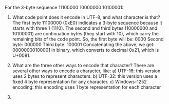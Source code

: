 For the 3-byte sequence 11100000 10000000 10100001:

1. What code point does it encode in UTF-8, and what character is that?
The first byte 11100000 (0xE0) indicates a 3-byte sequence because it starts with three 1 (1110). The second and third bytes (10000000 and 10100001) are continuation bytes (they start with 10), which carry the remaining bits of the code point.
So, the first byte will be: 0000
Second byte: 000000
Third byte: 100001
Concatenating the above, we get: 00000000100001 in binary, which converts to decimal 0x21, which is U+0081.

2. What are the three other ways to encode that character?
There are several other ways to encode a character, like:
a) UTF-16: this version uses 2 bytes to represent characters.
b) UTF-32: this version uses a fixed 4 byte representation for any character.
c) Windows-1252 encoding: this encoding uses 1 byte representation for each character

3. 